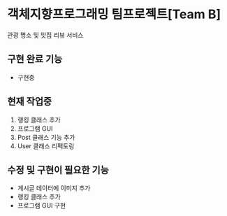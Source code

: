 # 객체지향프로그래밍 팀프로젝트[Team B]

관광 명소 및 맛집 리뷰 서비스

## 구현 완료 기능
- 구현중

## 현재 작업중
1. 랭킹 클래스 추가 
2. 프로그램 GUI
3. Post 클래스 기능 추가
4. User 클래스 리펙토링

## 수정 및 구현이 필요한 기능
- 게시글 데이터에 이미지 추가
- 랭킹 클래스 추가
- 프로그램 GUI 구현
